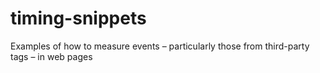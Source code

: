 # timing-snippets
Examples of how to measure events – particularly those from third-party tags – in web pages
